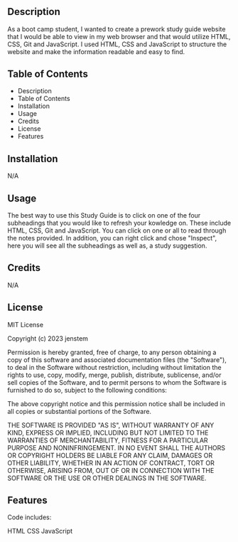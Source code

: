 # <Prework Study Guide Webpage>

## Description

As a boot camp student, I wanted to create a prework study guide website that I would be able to view in my web browser and that would utilize HTML, CSS, Git and JavaScript.  I used HTML, CSS and JavaScript to structure the website and make the information readable and easy to find.  

## Table of Contents

- Description
- Table of Contents
- Installation
- Usage
- Credits
- License
- Features  

## Installation

N/A

## Usage

The best way to use this Study Guide is to click on one of the four subheadings that you would like to refresh your kowledge on.  These include HTML, CSS, Git and JavaScript.  You can click on one or all to read through the notes provided.  In addition, you can right click and chose "Inspect", here you will see all the subheadings as well as, a study suggestion.
  
## Credits
  
 N/A

## License

MIT License

Copyright (c) 2023 jenstem

Permission is hereby granted, free of charge, to any person obtaining a copy
of this software and associated documentation files (the "Software"), to deal
in the Software without restriction, including without limitation the rights
to use, copy, modify, merge, publish, distribute, sublicense, and/or sell
copies of the Software, and to permit persons to whom the Software is
furnished to do so, subject to the following conditions:

The above copyright notice and this permission notice shall be included in all
copies or substantial portions of the Software.

THE SOFTWARE IS PROVIDED "AS IS", WITHOUT WARRANTY OF ANY KIND, EXPRESS OR
IMPLIED, INCLUDING BUT NOT LIMITED TO THE WARRANTIES OF MERCHANTABILITY,
FITNESS FOR A PARTICULAR PURPOSE AND NONINFRINGEMENT. IN NO EVENT SHALL THE
AUTHORS OR COPYRIGHT HOLDERS BE LIABLE FOR ANY CLAIM, DAMAGES OR OTHER
LIABILITY, WHETHER IN AN ACTION OF CONTRACT, TORT OR OTHERWISE, ARISING FROM,
OUT OF OR IN CONNECTION WITH THE SOFTWARE OR THE USE OR OTHER DEALINGS IN THE
SOFTWARE.


## Features
  
Code includes:
  
HTML
CSS
JavaScript  
